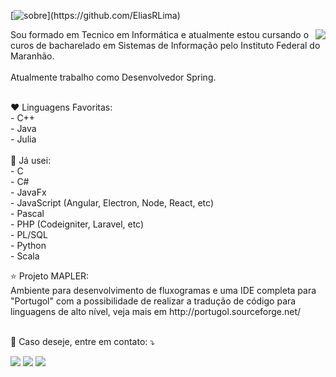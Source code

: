 
[![sobre](https://img.shields.io/static/v1?label=Sobre&message=Elias+Lima&color=f8efd4&style=for-the-badge&logo=GitHub")](https://github.com/EliasRLima)

<img align='right' src="https://github-readme-stats.vercel.app/api?username=eliasrlima&show_icons=true&title_color=783c00&text_color=af552e&icon_color=783c00&bg_color=f8efd4&cache_seconds=2300">


<p align="left"> 
 Sou formado em Tecnico em Informática e atualmente estou cursando o curos de bacharelado em Sistemas de Informação pelo Instituto Federal do Maranhão. <br></br>
  Atualmente trabalho como Desenvolvedor Spring.<br></br>
  
</p>

<p align="left">
  ❤️ Linguagens Favoritas: </br>
- C++</br>
- Java</br>
- Julia</br>
</br>
  💛 Já usei: </br>
- C</br>
- C#</br>
- JavaFx</br>
- JavaScript (Angular, Electron, Node, React, etc)</br>
- Pascal</br>
- PHP (Codeigniter, Laravel, etc) </br>
- PL/SQL</br>
- Python</br>
- Scala</br>
</p>

<p align="left">
⭐ Projeto MAPLER: </br> 
 Ambiente para desenvolvimento de fluxogramas e uma IDE completa para "Portugol" com a possibilidade de realizar a tradução de código para linguagens de alto nível, veja mais em http://portugol.sourceforge.net/ <br></br>

</p>

<p align="left">
  💌 Caso deseje, entre em contato: ⤵️
</p>

<p align="left">
  <a href="mailto:eliasrlima.2000@gmail.com" alt="Gmail">
  <img src="https://img.shields.io/badge/-Gmail-FF0000?style=flat-square&labelColor=FF0000&logo=gmail&logoColor=white&link=mailto:eliasrlima.2000@gmail.com" /></a>

  <a href="https://www.linkedin.com/in/elias-lima-27879b204/" alt="Linkedin">
  <img src="https://img.shields.io/badge/-Linkedin-0e76a8?style=flat-square&logo=Linkedin&logoColor=white&link=https://www.linkedin.com/in/elias-lima-27879b204/" /></a>

  <a href="https://www.instagram.com/eliasrlima_/" alt="Instagram">
  <img src="https://img.shields.io/badge/-Instagram-DF0174?style=flat-square&labelColor=DF0174&logo=instagram&logoColor=white&link=https://www.instagram.com/eliasrlima_/"/></a>
</p>  



